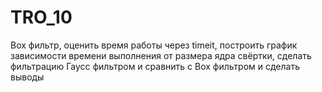 # TRO_10
Box фильтр, оценить время работы через timeit, построить график зависимости времени выполнения от размера ядра свёртки, сделать фильтрацию Гаусс фильтром и сравнить с Box фильтром и сделать выводы
